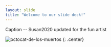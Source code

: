 ```yaml
---
layout: slide
title: "Welcome to our slide deck!"
---
```


Caption -- Susan2020 updated for the fun artist

![octocat-de-los-muertos](https://octodex.github.com/images/octocat-de-los-muertos.jpg)
{: .center}
